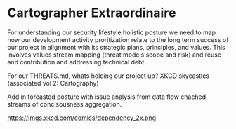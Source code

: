 # Cartographer Extraordinaire

For understanding our security lifestyle holistic posture we need to map how our development activity proritization relate to the long term success of our project in alignment with its strategic plans, principles, and values. This involves values stream mapping (threat models scope and risk) and reuse and contribution and addressing technical debt.

For our THREATS.md, whats holding our project up? XKCD skycastles (associated vol 2: Cartography)

Add in forcasted posture with issue analysis from data flow chached streams of concisousness aggregation.

https://imgs.xkcd.com/comics/dependency_2x.png
